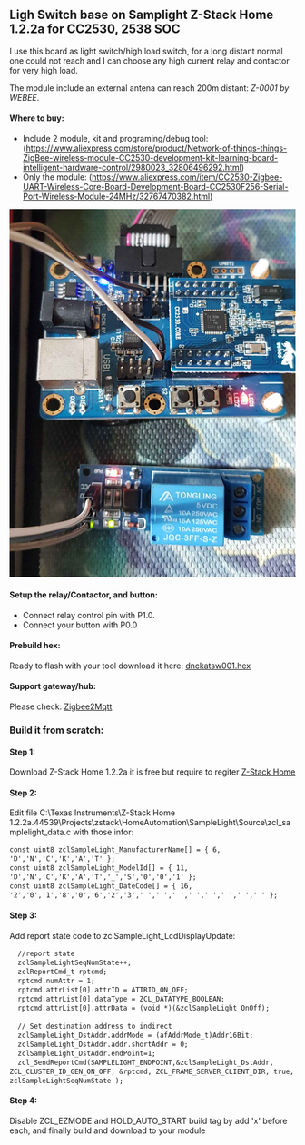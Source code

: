 ## Ligh Switch base on Samplight Z-Stack Home 1.2.2a for CC2530, 2538 SOC

I use this board as light switch/high load switch, for a long distant normal one could not reach and I can choose any high current relay and contactor for very high load.

The module include an external antena can reach 200m distant: *Z-0001 by WEBEE*.

#### Where to buy:

- Include 2 module, kit and programing/debug tool: (https://www.aliexpress.com/store/product/Network-of-things-things-ZigBee-wireless-module-CC2530-development-kit-learning-board-intelligent-hardware-control/2980023_32806496292.html)
- Only the module: (https://www.aliexpress.com/item/CC2530-Zigbee-UART-Wireless-Core-Board-Development-Board-CC2530F256-Serial-Port-Wireless-Module-24MHz/32767470382.html)

![My product](https://raw.githubusercontent.com/dzungpv/dnckatsw001/master/dnckatsw001.jpg)

#### Setup the relay/Contactor, and button:

- Connect relay control pin with P1.0.
- Connect your button with P0.0

#### Prebuild hex:

Ready to flash with your tool download it here: [dnckatsw001.hex](https://raw.githubusercontent.com/dzungpv/dnckatsw001/master/dnckatsw001.hex)

#### Support gateway/hub:

Please check: [Zigbee2Mqtt](https://github.com/Koenkk/zigbee2mqtt)

### Build it from scratch:

#### Step 1:
Download Z-Stack Home 1.2.2a it is free but require to regiter [Z-Stack Home](http://www.ti.com/tool/Z-STACK-ARCHIVE)

#### Step 2:
Edit file C:\Texas Instruments\Z-Stack Home 1.2.2a.44539\Projects\zstack\HomeAutomation\SampleLight\Source\zcl_samplelight_data.c with those infor:
```
const uint8 zclSampleLight_ManufacturerName[] = { 6, 'D','N','C','K','A','T' };
const uint8 zclSampleLight_ModelId[] = { 11, 'D','N','C','K','A','T','_','S','0','0','1' };
const uint8 zclSampleLight_DateCode[] = { 16, '2','0','1','8','0','6','2','3',' ',' ',' ',' ',' ',' ',' ',' ' };
```

#### Step 3:
Add report state code to zclSampleLight_LcdDisplayUpdate:
```
  //report state
  zclSampleLightSeqNumState++;
  zclReportCmd_t rptcmd;
  rptcmd.numAttr = 1;
  rptcmd.attrList[0].attrID = ATTRID_ON_OFF;
  rptcmd.attrList[0].dataType = ZCL_DATATYPE_BOOLEAN;
  rptcmd.attrList[0].attrData = (void *)(&zclSampleLight_OnOff);

  // Set destination address to indirect
  zclSampleLight_DstAddr.addrMode = (afAddrMode_t)Addr16Bit;
  zclSampleLight_DstAddr.addr.shortAddr = 0;
  zclSampleLight_DstAddr.endPoint=1;
  zcl_SendReportCmd(SAMPLELIGHT_ENDPOINT,&zclSampleLight_DstAddr, ZCL_CLUSTER_ID_GEN_ON_OFF, &rptcmd, ZCL_FRAME_SERVER_CLIENT_DIR, true, zclSampleLightSeqNumState );
  ```
  
#### Step 4:
Disable ZCL_EZMODE and HOLD_AUTO_START build tag by add 'x' before each, and finally build and download to your module
